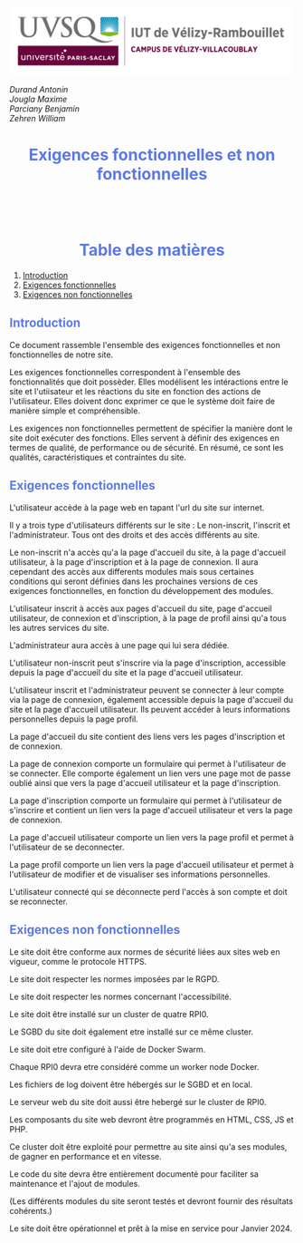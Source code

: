 <img src="Images/logoUvsq.jpg" width="500px" alt="Logo uvsq">

_Durand Antonin_ <br>
_Jougla Maxime_ <br>
_Parciany Benjamin_ <br>
_Zehren William_

<h1 style="color:#5d79e7; text-align: center"> Exigences fonctionnelles et non fonctionnelles </h1>

<h1 style="color:#5d79e7; text-align: center; margin-top: 100px"> Table des matières</h1>

<ol>
    <li> <a href="#introduction"> Introduction  </a> </li>
    <li> <a href="#exigences_fonc"> Exigences fonctionnelles  </a>  </li>
    <li> <a href="#exigences_nonfonc"> Exigences non fonctionnelles  </a> </li>
</ol>




<h2 style="color:#5d79e7; page-break-before: always" id="introduction"> Introduction </h2>

Ce document rassemble l'ensemble des exigences fonctionnelles et non fonctionnelles de notre site. 

Les exigences fonctionnelles correspondent à l'ensemble des fonctionnalités que doit possèder. Elles modélisent les intéractions entre le site et l'utiisateur et les réactions du site en fonction des actions de l'utilisateur. Elles doivent donc exprimer ce que le système doit faire de manière simple et compréhensible. 

Les exigences non fonctionnelles permettent de spécifier la manière dont le site doit exécuter des fonctions. Elles servent à définir des exigences en termes de qualité, de performance ou de sécurité. En résumé, ce sont les qualités, caractéristiques et contraintes du site. 

<h2 style="color:#5d79e7; page-break-before: always" id="exigences_fonc"> Exigences fonctionnelles </h2>

L'utilisateur accède à la page web en tapant l'url du site sur internet. 

Il y a trois type d'utilisateurs différents sur le site : Le non-inscrit, l'inscrit et l'administrateur. Tous ont des droits et des accès différents au site. 

Le non-inscrit n'a accès qu'a la page d'accueil du site, à la page d'accueil utilisateur, à la page d'inscription et à la page de connexion. Il aura cependant des accès aux differents modules mais sous certaines conditions qui seront définies dans les prochaines versions de ces exigences fonctionnelles, en fonction du développement des modules. 

L'utilisateur inscrit à accès aux pages d'accueil du site, page d'accueil utilisateur, de connexion et d'inscription, à la page de profil ainsi qu'a tous les autres services du site. 

L'administrateur aura accès à une page qui lui sera dédiée. 

L'utilisateur non-inscrit peut s'inscrire via la page d'inscription, accessible depuis la page d'accueil du site et la page d'accueil utilisateur. 

L'utilisateur inscrit et l'administrateur peuvent se connecter à leur compte via la page de connexion, également accessible depuis la page d'accueil du site et la page d'accueil utilisateur. Ils peuvent accéder à leurs informations personnelles depuis la page profil. 

La page d'accueil du site contient des liens vers les pages d'inscription et de connexion. 

La page de connexion comporte un formulaire qui permet à l'utilisateur de se connecter. Elle comporte également un lien vers une page mot de passe oublié ainsi que vers la page d'accueil utilisateur et la page d'inscription. 

La page d'inscription comporte un formulaire qui permet à l'utilisateur de s'inscrire et contient un lien vers la page d'accueil utilisateur et vers la page de connexion. 

La page d'accueil utilisateur comporte un lien vers la page profil et permet à l'utilisateur de se deconnecter. 

La page profil comporte un lien vers la page d'accueil utilisateur et permet à l'utilisateur de modifier et de visualiser ses informations personnelles. 

L'utilisateur connecté qui se déconnecte perd l'accès à son compte et doit se reconnecter. 

<h2 style="color:#5d79e7; page-break-before: always" id="exigences_nonfonc"> Exigences non fonctionnelles </h2>

Le site doit être conforme aux normes de sécurité liées aux sites web en vigueur, comme le protocole HTTPS.

Le site doit respecter les normes imposées par le RGPD. 

Le site doit respecter les normes concernant l'accessibilité. 

Le site doit être installé sur un cluster de quatre RPI0.  

Le SGBD du site doit également etre installé sur ce même cluster.

Le site doit etre configuré à l'aide de Docker Swarm.

Chaque RPI0 devra etre considéré comme un worker node Docker. 

Les fichiers de log doivent être hébergés sur le SGBD et en local. 

Le serveur web du site doit aussi être hebergé sur le cluster de RPI0.

Les composants du site web devront être programmés en HTML, CSS, JS et PHP. 

Ce cluster doit être exploité pour permettre au site ainsi qu'a ses modules, de gagner en performance et en vitesse. 

Le code du site devra être entièrement documenté pour faciliter sa maintenance et l'ajout de modules. 

(Les différents modules du site seront testés et devront fournir des résultats cohérents.)

Le site doit être opérationnel et prêt à la mise en service pour Janvier 2024. 